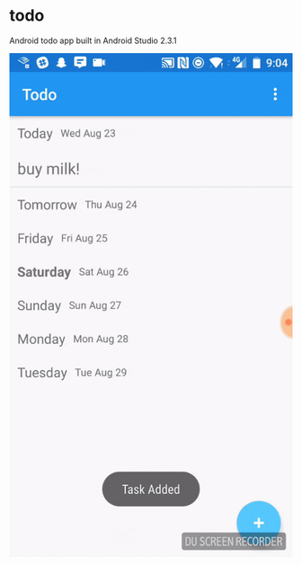 # todo

Android todo app built in Android Studio 2.3.1

![Usage GIF](https://github.com/jacsmith21/todo/blob/master/todo.gif)
